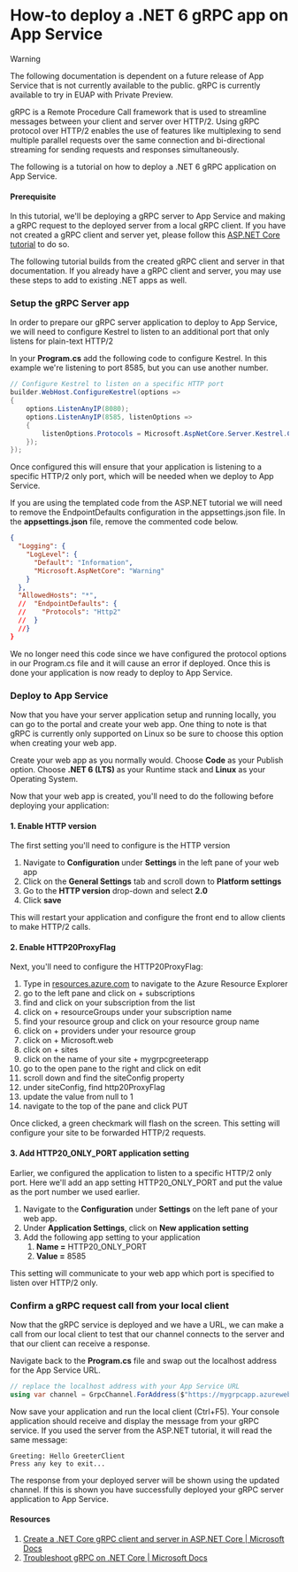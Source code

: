 # How-to deploy a .NET 6 gRPC app on App Service

> [!WARNING]
> The following documentation is dependent on a future release of App Service that is not currently available to the public.  gRPC is currently available to try in EUAP with Private Preview.

gRPC is a Remote Procedure Call framework that is used to streamline messages between your client and server over HTTP/2.  Using gRPC protocol over HTTP/2 enables the use of features like multiplexing to send multiple parallel requests over the same connection and bi-directional streaming for sending requests and responses simultaneously.  

The following is a tutorial on how to deploy a .NET 6 gRPC application on App Service. 

#### Prerequisite
In this tutorial, we'll be deploying a gRPC server to App Service and making a gRPC request to the deployed server from a local gRPC client.  If you have not created a gRPC client and server yet, please follow this [ASP.NET Core tutorial](https://docs.microsoft.com/aspnet/core/tutorials/grpc/grpc-start?view=aspnetcore-6.0&tabs=visual-studio#create-a-grpc-service) to do so.  

The following tutorial builds from the created gRPC client and server in that documentation.  If you already have a gRPC client and server, you may use these steps to add to existing .NET apps as well.

### Setup the gRPC Server app
In order to prepare our gRPC server application to deploy to App Service, we will need to configure Kestrel to listen to an additional port that only listens for plain-text HTTP/2

In your **Program.cs** add the following code to configure Kestrel.  In this example we're listening to port 8585, but you can use another number.

```C#
// Configure Kestrel to listen on a specific HTTP port 
builder.WebHost.ConfigureKestrel(options => 
{ 
    options.ListenAnyIP(8080); 
    options.ListenAnyIP(8585, listenOptions => 
    { 
        listenOptions.Protocols = Microsoft.AspNetCore.Server.Kestrel.Core.HttpProtocols.Http2; 
    }); 
});

```

Once configured this will ensure that your application is listening to a specific HTTP/2 only port, which will be needed when we deploy to App Service. 

If you are using the templated code from the ASP.NET tutorial we will need to remove the EndpointDefaults configuration in the appsettings.json file.  In the **appsettings.json** file, remove the commented code below.

```json
{ 
  "Logging": { 
    "LogLevel": { 
      "Default": "Information", 
      "Microsoft.AspNetCore": "Warning" 
    } 
  }, 
  "AllowedHosts": "*", 
  //  "EndpointDefaults": { 
  //    "Protocols": "Http2" 
  //  } 
  //} 
}

```
We no longer need this code since we have configured the protocol options in our Program.cs file and it will cause an error if deployed.  Once this is done your application is now ready to deploy to App Service.

### Deploy to App Service
Now that you have your server application setup and running locally, you can go to the portal and create your web app.  One thing to note is that gRPC is currently only supported on Linux so be sure to choose this option when creating your web app.

Create your web app as you normally would.  Choose **Code** as your Publish option.  Choose **.NET 6 (LTS)** as your Runtime stack and **Linux** as your Operating System.  

Now that your web app is created, you'll need to do the following before deploying your application:

#### 1. Enable HTTP version
The first setting you'll need to configure is the HTTP version
1. Navigate to **Configuration** under **Settings** in the left pane of your web app
2. Click on the **General Settings** tab and scroll down to **Platform settings**
3. Go to the **HTTP version** drop-down and select **2.0**
4. Click **save**

This will restart your application and configure the front end to allow clients to make HTTP/2 calls.

#### 2. Enable HTTP20ProxyFlag
Next, you'll need to configure the HTTP20ProxyFlag:
1. Type in [resources.azure.com](https://resources.azure.com) to navigate to the Azure Resource Explorer
2. go to the left pane and click on + subscriptions
3. find and click on your subscription from the list
4. click on + resourceGroups under your subscription name
5. find your resource group and click on your resource group name
6. click on + providers under your resource group
7. click on + Microsoft.web
8. click on + sites
9. click on the name of your site + mygrpcgreeterapp
10. go to the open pane to the right and click on edit
11. scroll down and find the siteConfig property 
12. under siteConfig, find http20ProxyFlag
13. update the value from null to 1
14. navigate to the top of the pane and click PUT

Once clicked, a green checkmark will flash on the screen.  This setting will configure your site to be forwarded HTTP/2 requests.

#### 3. Add HTTP20_ONLY_PORT application setting
Earlier, we configured the application to listen to a specific HTTP/2 only port.  Here we'll add an app setting HTTP20_ONLY_PORT and put the value as the port number we used earlier.
1. Navigate to the **Configuration** under **Settings** on the left pane of your web app.  
2. Under **Application Settings**, click on **New application setting**
3. Add the following app setting to your application
	1. **Name =** HTTP20_ONLY_PORT 
	2. **Value =** 8585

This setting will communicate to your web app which port is specified to listen over HTTP/2 only.

### Confirm a gRPC request call from your local client
Now that the gRPC service is deployed and we have a URL, we can make a call from our local client to test that our channel connects to the server and that our client can receive a response.

Navigate back to the **Program.cs** file and swap out the localhost address for the App Service URL.  

```C#
// replace the localhost address with your App Service URL
using var channel = GrpcChannel.ForAddress($"https://mygrpcapp.azurewebsites.net/");
```

Now save your application and run the local client (Ctrl+F5).  Your console application should receive and display the message from your gRPC service.  If you used the server from the ASP.NET tutorial, it will read the same message:

```Console
Greeting: Hello GreeterClient 
Press any key to exit...
```

The response from your deployed server will be shown using the updated channel.  If this is shown you have successfully deployed your gRPC server application to App Service.

#### Resources
1. [Create a .NET Core gRPC client and server in ASP.NET Core | Microsoft Docs](https://docs.microsoft.com/aspnet/core/tutorials/grpc/grpc-start?view=aspnetcore-6.0&tabs=visual-studio)
2. [Troubleshoot gRPC on .NET Core | Microsoft Docs](https://docs.microsoft.com/aspnet/core/grpc/troubleshoot?view=aspnetcore-6.0#call-a-grpc-service-with-an-untrustedinvalid-certificate)
